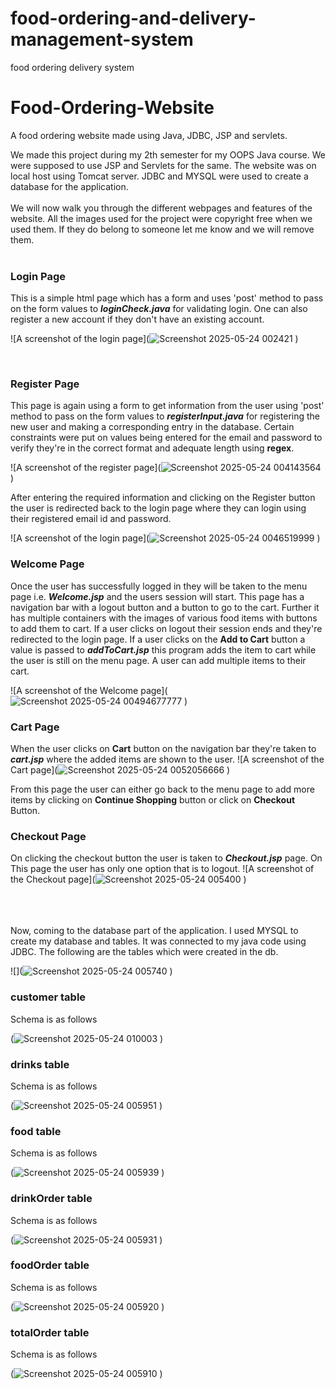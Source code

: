 # food-ordering-and-delivery-management-system
food ordering delivery system
# Food-Ordering-Website
A food ordering website made using Java, JDBC, JSP and servlets.

We made this project during my 2th semester for my OOPS Java course. We were supposed to use JSP and Servlets for the same.
The website was on local host using Tomcat server. JDBC and MYSQL were used to create a database for the application.
<br>
<br>
We will now walk you through the different webpages and features of the website.
All the images used for the project were copyright free when we used them. If they do belong to someone let me know and we will  remove them.
<br>
<br>
### Login Page
This is a simple html page which has a form and uses 'post' method to pass on the form values to ***loginCheck.java*** for validating login.
One can also register a new account if they don't have an existing account.

![A screenshot of the login page](![Screenshot 2025-05-24 002421](https://github.com/user-attachments/assets/fe036122-1a16-45ae-8bf7-f6327a745b11)
)

<br>

### Register Page
This page is again using a form to get information from the user using 'post' method to pass on the form values to ***registerInput.java*** for registering the new user and making a corresponding entry in the database. Certain constraints were put on values being entered for the email and password to verify they're in the correct format and adequate length using **regex**. 

![A screenshot of the register page](![Screenshot 2025-05-24 004143564](https://github.com/user-attachments/assets/36623bde-a223-4584-b54c-47ef7dd01f04)
)

After entering the required information and clicking on the Register button the user is redirected back to the login page where they can login using their registered email id and password.

![A screenshot of the login page](![Screenshot 2025-05-24 0046519999](https://github.com/user-attachments/assets/9e165d02-12bd-45c9-b02b-180ca6ea974a)
)

### Welcome Page
Once the user has successfully logged in they will be taken to the menu page i.e. ***Welcome.jsp*** and the users session will start. This page has a navigation bar with a logout button and a button to go to the cart.
Further it has multiple containers with the images of various food items with buttons to add them to cart. If a user clicks on logout their session ends and they're redirected to the login page.
If a user clicks on the **Add to Cart** button a value is passed to ***addToCart.jsp*** this program adds the item to cart while the user is still on the menu page. A user can add multiple items to their cart.

![A screenshot of the Welcome page](![Screenshot 2025-05-24 00494677777](https://github.com/user-attachments/assets/aff03995-f623-4e2f-b5a8-a00dd6cc34bb)
)

### Cart Page
When the user clicks on **Cart** button on the navigation bar they're taken to ***cart.jsp*** where the added items are shown to the user.
![A screenshot of the Cart page](![Screenshot 2025-05-24 0052056666](https://github.com/user-attachments/assets/312f176b-49da-48f6-a723-6027368d5802)
)

From this page the user can either go back to the menu page to add more items by clicking on **Continue Shopping** button or click on **Checkout** Button. 
### Checkout Page
On clicking the checkout button the user is taken to ***Checkout.jsp*** page. On This page the user has only one option that is to logout.
![A screenshot of the Checkout page](![Screenshot 2025-05-24 005400](https://github.com/user-attachments/assets/54fc3a4e-3ba0-4902-8d07-4bf52728492b)
)

<br>
<br>
<br>
Now, coming to the database part of the application. I used MYSQL to create my database and tables. It was connected to my java code using JDBC.
The following are the tables which were created in the db.

![](![Screenshot 2025-05-24 005740](https://github.com/user-attachments/assets/a335feac-8633-424d-aa3a-b77b3c122705)
)

### customer table
Schema is as follows

(![Screenshot 2025-05-24 010003](https://github.com/user-attachments/assets/7e300cd2-34fd-4a28-b020-4e9a564c68b1)
)

### drinks table
Schema is as follows

(![Screenshot 2025-05-24 005951](https://github.com/user-attachments/assets/77c6e1a8-d147-4001-a47e-2e8aec1fe984)
)

### food table
Schema is as follows

(![Screenshot 2025-05-24 005939](https://github.com/user-attachments/assets/47e753b0-ff93-4bbf-bc31-6cf5d3889596)
)

### drinkOrder table
Schema is as follows

(![Screenshot 2025-05-24 005931](https://github.com/user-attachments/assets/30ed3009-3853-44d9-b53b-e313785b3a31)
)

### foodOrder table
Schema is as follows

(![Screenshot 2025-05-24 005920](https://github.com/user-attachments/assets/1e144e4c-35bd-4675-843d-364f5065faf1)
)

### totalOrder table
Schema is as follows

(![Screenshot 2025-05-24 005910](https://github.com/user-attachments/assets/cbf161af-44d3-440d-84dc-0472a481f748)
)
